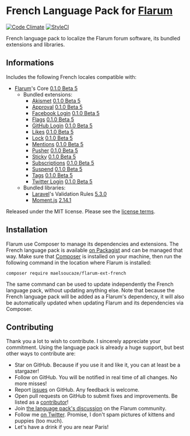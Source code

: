# French Language Pack for [Flarum](http://flarum.org/)

[![Code Climate](https://codeclimate.com/github/maelsoucaze/flarum-ext-french/badges/gpa.svg)](https://codeclimate.com/github/maelsoucaze/flarum-ext-french) [![StyleCI](https://styleci.io/repos/41550823/shield)](https://styleci.io/repos/41550823)

French language pack to localize the Flarum forum software, its bundled extensions and libraries.

## Informations

Includes the following French locales compatible with:

- [Flarum](https://github.com/flarum/core)'s Core [0.1.0 Beta 5](https://github.com/flarum/core/releases/tag/v0.1.0-beta.5)
  - Bundled extensions:
    - [Akismet](https://github.com/flarum/flarum-ext-akismet) [0.1.0 Beta 5](https://github.com/flarum/flarum-ext-akismet/releases/tag/v0.1.0-beta.5)
    - [Approval](https://github.com/flarum/flarum-ext-approval) [0.1.0 Beta 5](https://github.com/flarum/flarum-ext-approval/releases/tag/v0.1.0-beta.5)
    - [Facebook Login](https://github.com/flarum/flarum-ext-auth-facebook) [0.1.0 Beta 5](https://github.com/flarum/flarum-ext-auth-facebook/releases/tag/v0.1.0-beta.5)
    - [Flags](https://github.com/flarum/flarum-ext-flags) [0.1.0 Beta 5](https://github.com/flarum/flarum-ext-flags/releases/tag/v0.1.0-beta.5)
    - [GitHub Login](https://github.com/flarum/flarum-ext-auth-github) [0.1.0 Beta 5](https://github.com/flarum/flarum-ext-auth-github/releases/tag/v0.1.0-beta.5)
    - [Likes](https://github.com/flarum/flarum-ext-likes) [0.1.0 Beta 5](https://github.com/flarum/flarum-ext-likes/releases/tag/v0.1.0-beta.5)
    - [Lock](https://github.com/flarum/flarum-ext-lock) [0.1.0 Beta 5](https://github.com/flarum/flarum-ext-lock/releases/tag/v0.1.0-beta.5)
    - [Mentions](https://github.com/flarum/flarum-ext-mentions) [0.1.0 Beta 5](https://github.com/flarum/flarum-ext-mentions/releases/tag/v0.1.0-beta.5)
    - [Pusher](https://github.com/flarum/flarum-ext-pusher) [0.1.0 Beta 5](https://github.com/flarum/flarum-ext-pusher/releases/tag/v0.1.0-beta.5)
    - [Sticky](https://github.com/flarum/flarum-ext-sticky) [0.1.0 Beta 5](https://github.com/flarum/flarum-ext-sticky/releases/tag/v0.1.0-beta.5)
    - [Subscriptions](https://github.com/flarum/flarum-ext-subscriptions) [0.1.0 Beta 5](https://github.com/flarum/flarum-ext-subscriptions/releases/tag/v0.1.0-beta.5)
    - [Suspend](https://github.com/flarum/flarum-ext-suspend) [0.1.0 Beta 5](https://github.com/flarum/flarum-ext-suspend/releases/tag/v0.1.0-beta.5)
    - [Tags](https://github.com/flarum/flarum-ext-tags) [0.1.0 Beta 5](https://github.com/flarum/flarum-ext-tags/releases/tag/v0.1.0-beta.5)
    - [Twitter Login](https://github.com/flarum/flarum-ext-auth-twitter) [0.1.0 Beta 5](https://github.com/flarum/flarum-ext-auth-twitter/releases/tag/v0.1.0-beta.5)
  - Bundled libraries:
    - [Laravel](https://github.com/laravel/laravel)'s Validation Rules [5.3.0](https://github.com/laravel/laravel/releases/tag/v5.3.0)
    - [Moment.js](https://github.com/moment/moment) [2.14.1](https://github.com/moment/moment/releases/tag/2.14.1)

Released under the MIT license. Please see the [license terms](https://github.com/maelsoucaze/flarum-ext-french/blob/master/LICENSE).

## Installation

Flarum use Composer to manage its dependencies and extensions. The French language pack is available [on Packagist](https://packagist.org/packages/maelsoucaze/flarum-ext-french) and can be managed that way. Make sure that [Composer](https://getcomposer.org/) is installed on your machine, then run the following command in the location where Flarum is installed:

```shell
composer require maelsoucaze/flarum-ext-french
```

The same command can be used to update independently the French language pack, without updating anything else. Note that because the French language pack will be added as a Flarum's dependency, it will also be automatically updated when updating Flarum and its dependencies via Composer.

## Contributing

Thank you a lot to wish to contribute. I sincerely appreciate your commitment. Using the language pack is already a huge support, but best other ways to contribute are:

- Star on GitHub. Because if you use it and like it, you can at least be a stargazer!
- Follow on GitHub. You will be notified in real time of all changes. No more misses!
- Report [issues](https://github.com/maelsoucaze/flarum-ext-french/issues) on GitHub. Any feedback is welcome.
- Open pull requests on GitHub to submit fixes and improvements. Be listed as a [contributor](https://github.com/maelsoucaze/flarum-ext-french/graphs/contributors)!
- Join [the language pack's discussion](https://discuss.flarum.org/d/615-french-language-pack) on the Flarum community.
- Follow me [on Twitter](https://twitter.com/maelsoucaze). Promise, I don't spam pictures of kittens and puppies (too much).
- Let's have a drink if you are near Paris!
